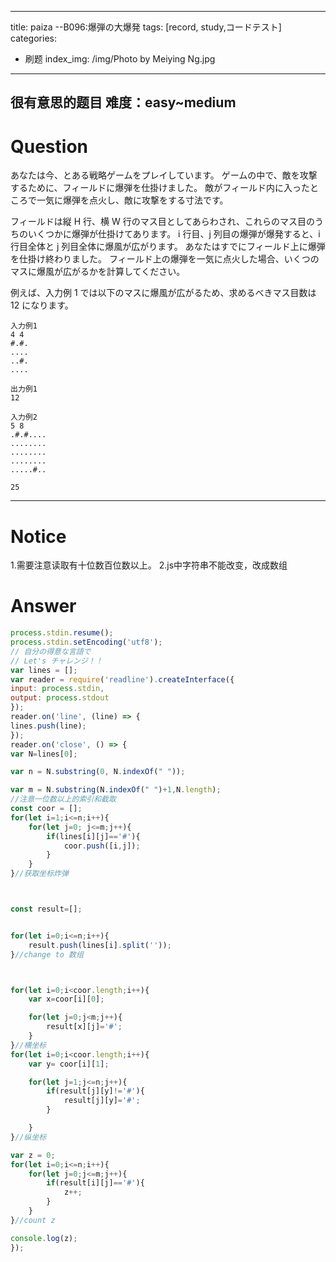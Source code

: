 
---
title: paiza --B096:爆弾の大爆発
tags: [record, study,コードテスト]
categories: 
- 刷题
index_img: /img/Photo by Meiying Ng.jpg

---
很有意思的题目
难度：easy~medium
---
# Question
あなたは今、とある戦略ゲームをプレイしています。
ゲームの中で、敵を攻撃するために、フィールドに爆弾を仕掛けました。
敵がフィールド内に入ったところで一気に爆弾を点火し、敵に攻撃をする寸法です。

フィールドは縦 H 行、横 W 行のマス目としてあらわされ、これらのマス目のうちのいくつかに爆弾が仕掛けてあります。
i 行目、j 列目の爆弾が爆発すると、i 行目全体と j 列目全体に爆風が広がります。
あなたはすでにフィールド上に爆弾を仕掛け終わりました。
フィールド上の爆弾を一気に点火した場合、いくつのマスに爆風が広がるかを計算してください。

例えば、入力例 1 では以下のマスに爆風が広がるため、求めるべきマス目数は 12 になります。

```
入力例1
4 4
#.#.
....
..#.
....
```
```
出力例1
12
```
```
入力例2
5 8
.#.#....
........
........
........
.....#..
```
```
25
```
---
# Notice
1.需要注意读取有十位数百位数以上。
2.js中字符串不能改变，改成数组

# Answer
```js
process.stdin.resume();
process.stdin.setEncoding('utf8');
// 自分の得意な言語で
// Let's チャレンジ！！
var lines = [];
var reader = require('readline').createInterface({
input: process.stdin,
output: process.stdout
});
reader.on('line', (line) => {
lines.push(line);
});
reader.on('close', () => {
var N=lines[0];

var n = N.substring(0, N.indexOf(" "));

var m = N.substring(N.indexOf(" ")+1,N.length);
//注意一位数以上的索引和截取
const coor = [];
for(let i=1;i<=n;i++){
    for(let j=0; j<=m;j++){
        if(lines[i][j]=='#'){
            coor.push([i,j]);
        }
    }
}//获取坐标炸弹



const result=[];


for(let i=0;i<=n;i++){
    result.push(lines[i].split(''));
}//change to 数组



for(let i=0;i<coor.length;i++){
    var x=coor[i][0];

    for(let j=0;j<m;j++){
        result[x][j]='#';
    }
}//横坐标
for(let i=0;i<coor.length;i++){
    var y= coor[i][1];

    for(let j=1;j<=n;j++){
        if(result[j][y]!='#'){
            result[j][y]='#';
        }

    }
}//纵坐标

var z = 0;
for(let i=0;i<=n;i++){
    for(let j=0;j<=m;j++){
        if(result[i][j]=='#'){
            z++;
        }
    }
}//count z

console.log(z);
});
```
